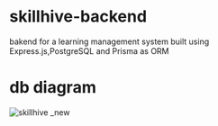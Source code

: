 # skillhive-backend
 bakend for a learning management system built using Express.js,PostgreSQL and Prisma as ORM

# db diagram

![skillhive _new](https://user-images.githubusercontent.com/71174744/220915250-f65e20f4-265c-4fbf-8d53-b4a252336096.png)

